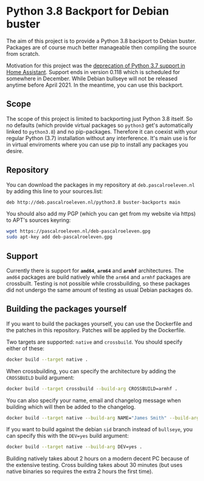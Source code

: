 # Python 3.8 Backport for Debian buster

The aim of this project is to provide a Python 3.8 backport to Debian buster. Packages are of course much better manageable then compiling the source from scratch.

Motivation for this project was the [deprecation of Python 3.7 support in Home Assistant](https://www.home-assistant.io/blog/2020/10/07/release-116/#python-37-deprecated). Support ends in version 0.118 which is scheduled for somewhere in December. While Debian bullseye will not be released anytime before April 2021. In the meantime, you can use this backport.

## Scope
The scope of this project is limited to backporting just Python 3.8 itself. So no defaults (which provide virtual packages so `python3` get's automatically linked to `python3.8`) and no pip-packages. Therefore it can coexist with your regular Python (3.7) installation without any interference. It's main use is for in virtual enviroments where you can use pip to install any packages you desire.

## Repository
You can download the packages in my repository at `deb.pascalroeleven.nl` by adding this line to your sources.list:
```sh
deb http://deb.pascalroeleven.nl/python3.8 buster-backports main
```
You should also add my PGP (which you can get from my website via https) to APT's sources keyring:
```sh
wget https://pascalroeleven.nl/deb-pascalroeleven.gpg
sudo apt-key add deb-pascalroeleven.gpg
```

## Support
Currently there is support for **`amd64`**, **`arm64`** and **`armhf`** architectures. The `amd64` packages are build natively while the `arm64` and `armhf` packages are crossbuilt. Testing is not possible while crossbuilding, so these packages did not undergo the same amount of testing as usual Debian packages do.

## Building the packages yourself
If you want to build the packages yourself, you can use the Dockerfile and the patches in this repository. Patches will be applied by the Dockerfile.

Two targets are supported: `native` and `crossbuild`. You should specify either of these:
```sh
docker build --target native .
```

When crossbuilding, you can specify the architecture by adding the `CROSSBUILD` build argument:
```sh
docker build --target crossbuild --build-arg CROSSBUILD=armhf .
```

You can also specify your name, email and changelog message when building which will then be added to the changelog.
```sh
docker build --target native --build-arg NAME="James Smith" --build-arg EMAIL="jamessmith@example.org" --build-arg CHANGE="Initial backport for buster" .
```

If you want to build against the debian `sid` branch instead of `bullseye`, you can specify this with the `DEV=yes` build argument:
```sh
docker build --target native --build-arg DEV=yes .
```

Building natively takes about 2 hours on a modern decent PC because of the extensive testing. Cross building takes about 30 minutes (but uses native binaries so requires the extra 2 hours the first time).
